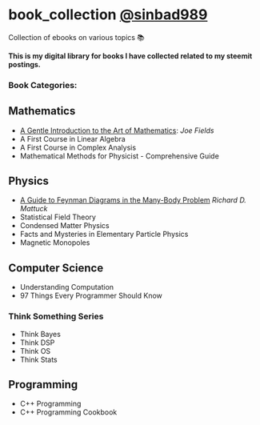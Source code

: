 # book_collection [@sinbad989](https://steemit.com/@sinbad989)
Collection of ebooks on various topics 📚 

**This is my digital library for books I have collected related to my steemit postings.**

### Book Categories:

## Mathematics
- [A Gentle Introduction to the Art of Mathematics](https://github.com/valjen/book_collection/tree/master/Mathematics/A%20Gentle%20Introduction%20to%20the%20Art%20of%20Mathematics): *Joe Fields*
- A First Course in Linear Algebra
- A First Course in Complex Analysis
- Mathematical Methods for Physicist - Comprehensive Guide

## Physics
- [A Guide to Feynman Diagrams in the Many-Body Problem](https://github.com/valjen/book_collection/tree/master/Physics/A%20Guide%20to%20Feynman%20Diagrams) *Richard D. Mattuck*
- Statistical Field Theory
- Condensed Matter Physics
- Facts and Mysteries in Elementary Particle Physics
- Magnetic Monopoles


## Computer Science
- Understanding Computation
- 97 Things Every Programmer Should Know
### Think Something Series
  - Think Bayes 
  - Think DSP
  - Think OS
  - Think Stats

## Programming 
- C++ Programming
- C++ Programming Cookbook



